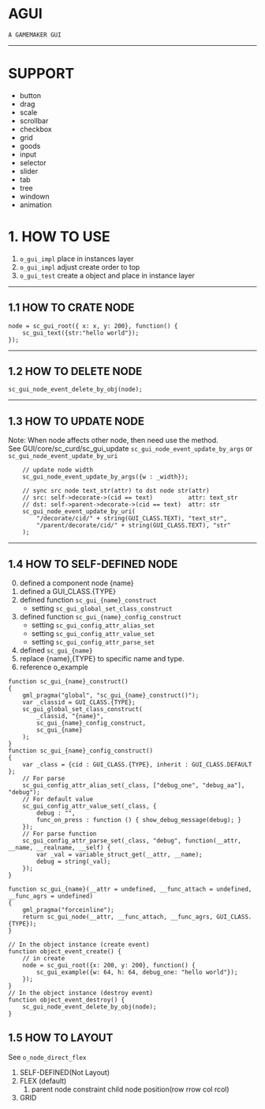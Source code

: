 # AGUI
    A GAMEMAKER GUI
---
# SUPPORT
* button
* drag
* scale
* scrollbar
* checkbox
* grid
* goods
* input
* selector
* slider
* tab
* tree
* windown
* animation
# 1. HOW TO USE
1. `o_gui_impl` place in instances layer
2. `o_gui_impl` adjust create order to top 
3. `o_gui_test` create a object and place in instance layer
---
## 1.1 HOW TO CRATE NODE
```gml
node = sc_gui_root({ x: x, y: 200}, function() {
    sc_gui_text({str:"hello world"});
});
```
---

## 1.2 HOW TO DELETE NODE
```gml
sc_gui_node_event_delete_by_obj(node);
```
---

## 1.3 HOW TO UPDATE NODE
Note: When node affects other node, then need use the method.</br>
See GUI/core/sc_curd/sc_gui_update `sc_gui_node_event_update_by_args` or `sc_gui_node_event_update_by_uri`
```gml
    // update node width
    sc_gui_node_event_update_by_args({w : _width});

    // sync src node text_str(attr) to dst node str(attr)
    // src: self->decorate->(cid == text)          attr: text_str
    // dst: self->parent->decorate->(cid == text)  attr: str
    sc_gui_node_event_update_by_uri(
		"/decorate/cid/" + string(GUI_CLASS.TEXT), "text_str", 
		"/parent/decorate/cid/" + string(GUI_CLASS.TEXT), "str"
    );
```
---

## 1.4 HOW TO SELF-DEFINED NODE
0. defined a component node {name}
1. defined a GUI_CLASS.{TYPE}
2. defined function `sc_gui_{name}_construct`
    * setting `sc_gui_global_set_class_construct`
3. defined function `sc_gui_{name}_config_construct`
    * setting `sc_gui_config_attr_alias_set`
    * setting `sc_gui_config_attr_value_set`
    * setting `sc_gui_config_attr_parse_set`
4. defined `sc_gui_{name}`
5. replace {name},{TYPE} to specific name and type.
6. reference o_example


```gml
function sc_gui_{name}_construct()
{
    gml_pragma("global", "sc_gui_{name}_construct()");
    var _classid = GUI_CLASS.{TYPE};
    sc_gui_global_set_class_construct(
        _classid, "{name}",
        sc_gui_{name}_config_construct,
        sc_gui_{name}
    );
}
function sc_gui_{name}_config_construct()
{
    var _class = {cid : GUI_CLASS.{TYPE}, inherit : GUI_CLASS.DEFAULT };
    // For parse
    sc_gui_config_attr_alias_set(_class, ["debug_one", "debug_aa"], "debug");
    // For default value
    sc_gui_config_attr_value_set(_class, {
        debug : "",
        func_on_press : function () { show_debug_message(debug); }
    });
    // For parse function
    sc_gui_config_attr_parse_set(_class, "debug", function(__attr, __name, __realname, __self) {
        var _val = variable_struct_get(__attr, __name);
        debug = string(_val);
    });
}

function sc_gui_{name}(__attr = undefined, __func_attach = undefined, __func_agrs = undefined)
{
    gml_pragma("forceinline");
    return sc_gui_node(__attr, __func_attach, __func_agrs, GUI_CLASS.{TYPE});
}

// In the object instance (create event)
function object_event_create() {
    // in create
    node = sc_gui_root({x: 200, y: 200}, function() {
        sc_gui_example({w: 64, h: 64, debug_one: "hello world"});
    });
}
// In the object instance (destroy event)
function object_event_destroy() {
    sc_gui_node_event_delete_by_obj(node);
}
```
## 1.5 HOW TO LAYOUT 
See `o_node_direct_flex`
1. SELF-DEFINED(Not Layout)
2. FLEX (default)</br>
    1. parent node constraint child node position(row rrow col rcol)
3. GRID 